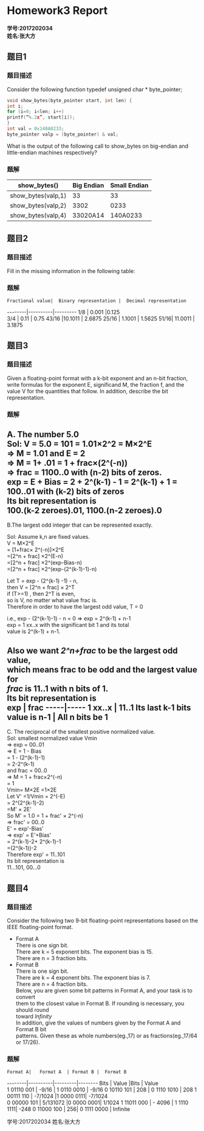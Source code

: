 # Homework3 Report
**学号:2017202034 <br>**
**姓名:张大方**
## 题目1

### 题目描述

Consider the following function 
typedef unsigned char * byte_pointer;
```C
void show_bytes(byte_pointer start, int len) { 
int i;
for (i=0; i<len; i++) 
printf(“%.2x”, start[i]); 
} 
int val = 0x140A0233;
byte_pointer valp = (byte_pointer) & val; 
```
What is the output of the following call to show_bytes on big-endian 
and little-endian machines respectively? 


### 题解

   show_bytes()     |  Big Endian |  Small Endian
--------|----------|---------
show_bytes(valp,1) | 33 | 33 
show_bytes(valp,2) |3302| 0233
show_bytes(valp,4) |33020A14 |140A0233 




## 题目2
### 题目描述
Fill in the missing information in the following table: 

### 题解

    Fractional value|  Binary representation |  Decimal representation
--------|----------|---------
1/8 |  0.001 |0.125  
3/4 | 0.11 | 0.75
43/16 |10.1011 | 2.6875
 25/16 | 1.1001 | 1.5625
 51/16| 11.0011 | 3.1875




## 题目3

### 题目描述

Given a floating-point format with a k-bit exponent and an n-bit fraction, 
write formulas for the exponent E, significand M, the fraction f, and the 
value V for the quantities that follow. In addition, describe the bit 
representation.

### 题解

A. The number 5.0<br>
Sol: V = 5.0 = 101 = 1.01×2^2 = M×2^E<br>
 => M = 1.01 and E = 2<br>
 => M = 1+ .01 = 1 + frac×(2^(-n))<br>
 => frac = 1100..0 with (n-2) bits of zeros.<br>
 exp = E + Bias = 2 + 2^(k-1) - 1 = 2^(k-1) + 1
     = 100..01 with (k-2) bits of zeros<br>
 Its bit representation is<br>
 100.(k-2 zeroes).01, 1100.(n-2 zeroes).0<br>
--------

B.The largest odd integer that can be represented
exactly.

Sol: Assume k,n are fixed values.<br>
 V = M×2^E<br>
   = [1+frac× 2^(-n)]×2^E<br>
   =[2^n + frac] ×2^(E-n)<br>
   =[2^n + frac] ×2^(exp-Bias-n)<br>
   =[2^n + frac] ×2^(exp-(2^(k-1)-1)-n)<br>

 Let T = exp - (2^(k-1) -1) - n, <br>
 then V = [2^n + frac] × 2^T<br>
 if (T>=1) , then 2^T is even, <br>
 so is V, no matter what value frac is.<br>
 Therefore in order to have the largest odd value, T = 0<br>

 i.e., exp - (2^(k-1)-1) - n = 0 => exp = 2^(k-1) + n-1<br>
 exp = 1 xx..x with the significant bit 1 and its total <br>
 value is 2^(k-1) + n-1.<br>

 Also we want *2^n+frac* to be the largest odd value, <br>
 which means frac to be odd and the largest value for <br>
 *frac* is 11..1 with n bits of 1.<br>
 Its bit representation is<br>
exp | frac
-----|-----
1 xx..x | 11..1
Its last k-1 bits value is n-1 | All n bits be 1
-------
C.  The reciprocal of the smallest positive normalized value.<br>
Sol: smallest normalized value Vmin<br>
=> exp = 00..01 <br>
=> E = 1 - Bias <br>
     = 1 - (2^(k-1)-1)<br> 
     = 2-2^(k-1)<br>
and frac = 00..0 <br>
=> M = 1 + frac×2^(-n)<br>
= 1<br>
 Vmin= M×2E =1×2E<br>
Let V' =1/Vmin = 2^(-E)<br>
       = 2^(2^(k-1)-2)<br>
       =M' × 2E'<br>
 So M' = 1.0 = 1 + frac' × 2^(-n)<br>
=> frac' = 00..0<br>
 E' = exp'-Bias' <br>
 => exp' = E'+Bias'<br>
         = 2^(k-1)-2+ 2^(k-1)-1<br>
         =(2^(k-1))-2<br>
 Therefore exp' = 11..101<br>
 Its bit representation is<br>
 11...101, 00...0<br>


## 题目4

### 题目描述
Consider the following two 9-bit floating-point representations based on the IEEE floating-point format.
* Format A <br>
There is one sign bit. <br>
There are k = 5 exponent bits. The exponent bias is 15.  <br>
There are n = 3 fraction bits.<br>
* Format B<br>
There is one sign bit.<br> 
There are k = 4 exponent bits. The exponent bias is 7.<br>
There are n = 4 fraction bits.<br>
Below, you are given some bit patterns in Format A, and your task is to convert <br>
them to the closest value in Format B. If rounding is necessary, you should round <br>
toward *Infinity*<br>
In addition, give the values of numbers given by the Format A and Format B bit <br> 
patterns. Given these as whole numbers(eg.,17) or as fractions(eg.,17/64 or 17/26). <br>


### 题解
    Format A|   Format A  | Format B |  Format B
--------|----------|---------|--------
Bits |  Value |Bits | Value  
1 01110 001 | -9/16 | 1 0110 0010 | -9/16
0 10110 101 | 208 | 0 1110 1010 | 208
1 00111 110 | -7/1024 |1 0000 0111| -7/1024   
0 00000 101 | 5/131072 |0 0000 0001| 1/1024
1 11011 000 | - 4096 | 1 1110 1111| -248
0 11000 100 | 256|  0 1111 0000  | Infinite

学号:2017202034 
姓名:张大方